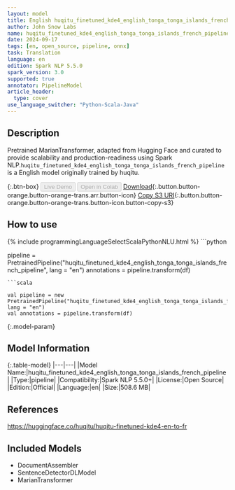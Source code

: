 ```yaml
---
layout: model
title: English huqitu_finetuned_kde4_english_tonga_tonga_islands_french_pipeline pipeline MarianTransformer from huqitu
author: John Snow Labs
name: huqitu_finetuned_kde4_english_tonga_tonga_islands_french_pipeline
date: 2024-09-17
tags: [en, open_source, pipeline, onnx]
task: Translation
language: en
edition: Spark NLP 5.5.0
spark_version: 3.0
supported: true
annotator: PipelineModel
article_header:
  type: cover
use_language_switcher: "Python-Scala-Java"
---
```


## Description

Pretrained MarianTransformer, adapted from Hugging Face and curated to provide scalability and production-readiness using Spark NLP.`huqitu_finetuned_kde4_english_tonga_tonga_islands_french_pipeline` is a English model originally trained by huqitu.

{:.btn-box}
<button class="button button-orange" disabled>Live Demo</button>
<button class="button button-orange" disabled>Open in Colab</button>
[Download](https://s3.amazonaws.com/auxdata.johnsnowlabs.com/public/models/huqitu_finetuned_kde4_english_tonga_tonga_islands_french_pipeline_en_5.5.0_3.0_1726581860504.zip){:.button.button-orange.button-orange-trans.arr.button-icon}
[Copy S3 URI](s3://auxdata.johnsnowlabs.com/public/models/huqitu_finetuned_kde4_english_tonga_tonga_islands_french_pipeline_en_5.5.0_3.0_1726581860504.zip){:.button.button-orange.button-orange-trans.button-icon.button-copy-s3}

## How to use



<div class="tabs-box" markdown="1">
{% include programmingLanguageSelectScalaPythonNLU.html %}
```python

pipeline = PretrainedPipeline("huqitu_finetuned_kde4_english_tonga_tonga_islands_french_pipeline", lang = "en")
annotations =  pipeline.transform(df)   

```
```scala

val pipeline = new PretrainedPipeline("huqitu_finetuned_kde4_english_tonga_tonga_islands_french_pipeline", lang = "en")
val annotations = pipeline.transform(df)

```
</div>

{:.model-param}
## Model Information

{:.table-model}
|---|---|
|Model Name:|huqitu_finetuned_kde4_english_tonga_tonga_islands_french_pipeline|
|Type:|pipeline|
|Compatibility:|Spark NLP 5.5.0+|
|License:|Open Source|
|Edition:|Official|
|Language:|en|
|Size:|508.6 MB|

## References

https://huggingface.co/huqitu/huqitu-finetuned-kde4-en-to-fr

## Included Models

- DocumentAssembler
- SentenceDetectorDLModel
- MarianTransformer